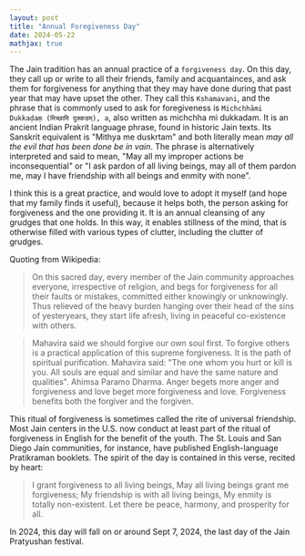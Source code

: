 ```yaml
---
layout: post
title: "Annual Foregiveness Day"
date: 2024-05-22
mathjax: true
---
```


The Jain tradition has an annual practice of a `forgiveness day`. On this day, they call up or write to all their friends, family and acquantainces, and ask them for forgiveness for anything that they may have done during that past year that may have upset the other. They call this `Kshamavani`, and the phrase that is commonly used to ask for foregiveness is `Michchhāmi Dukkaḍaṃ (मिच्छामि दुक्कडम्), a`, also written as michchha mi dukkadam. It is an ancient Indian Prakrit language phrase, found in historic Jain texts. Its Sanskrit equivalent is "Mithya me duskrtam" and both literally mean _may all the evil that has been done be in vain_. The phrase is alternatively interpreted and said to mean, "May all my improper actions be inconsequential" or "I ask pardon of all living beings, may all of them pardon me, may I have friendship with all beings and enmity with none".

I think this is a great practice, and would love to adopt it myself (and hope that my family finds it useful), because it helps both, the person asking for forgiveness and the one providing it. It is an annual cleansing of any grudges that one holds. In this way, it enables stillness of the mind, that is otherwise filled with various types of clutter, including the clutter of grudges. 

Quoting from Wikipedia: 

> On this sacred day, every member of the Jain community approaches everyone, irrespective of religion, and begs for forgiveness for all their faults or mistakes, committed either knowingly or unknowingly. Thus relieved of the heavy burden hanging over their head of the sins of yesteryears, they start life afresh, living in peaceful co-existence with others. 

> Mahavira said we should forgive our own soul first. To forgive others is a practical application of this supreme forgiveness. It is the path of spiritual purification. Mahavira said: "The one whom you hurt or kill is you. All souls are equal and similar and have the same nature and qualities". Ahimsa Paramo Dharma. Anger begets more anger and forgiveness and love beget more forgiveness and love. Forgiveness benefits both the forgiver and the forgiven.

This ritual of forgiveness is sometimes called the rite of universal friendship. Most Jain centers in the U.S. now conduct at least part of the ritual of forgiveness in English for the benefit of the youth. The St. Louis and San Diego Jain communities, for instance, have published English-language Pratikraman booklets. The spirit of the day is contained in this verse, recited by heart:

>I grant forgiveness to all living beings,
>May all living beings grant me forgiveness;
>My friendship is with all living beings,
>My enmity is totally non-existent.
>Let there be peace, harmony, and prosperity for all.

In 2024, this day will fall on or around Sept 7, 2024, the last day of the Jain Pratyushan festival. 
